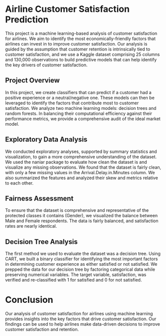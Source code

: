 # Airline Customer Satisfaction Prediction
This project is a machine learning-based analysis of customer satisfaction for airlines. We aim to identify the most economically-friendly factors that airlines can invest in to improve customer satisfaction. Our analysis is guided by the assumption that customer retention is intrinsically tied to customer satisfaction, and we use a Kaggle dataset comprising 25 columns and 130,000 observations to build predictive models that can help identify the key drivers of customer satisfaction.

## Project Overview
In this project, we create classifiers that can predict if a customer had a positive experience or a neutral/negative one. These models can then be leveraged to identify the factors that contribute most to customer satisfaction. We analyze two machine learning models: decision trees and random forests. In balancing their computational efficiency against their performance metrics, we provide a comprehensive audit of the ideal market model.

## Exploratory Data Analysis
We conducted exploratory analyses, supported by summary statistics and visualization, to gain a more comprehensive understanding of the dataset. We used the naniar package to evaluate how clean the dataset is and visualize any missing observations. We found that the dataset is fairly clean, with only a few missing values in the Arrival.Delay.in.Minutes column. We also summarized the features and analyzed their skew and metrics relative to each other.

## Fairness Assessment
To ensure that the dataset is comprehensive and representative of the protected classes it contains (Gender), we visualized the balance between Male and Female respondents. The data is fairly balanced, and satisfaction rates are nearly identical.

## Decision Tree Analysis
The first method we used to evaluate the dataset was a decision tree. Using CART, we built a binary classifier for identifying the most important factors in determining customer experience as either satisfied or not satisfied. We prepped the data for our decision tree by factoring categorical data while preserving numerical variables. The target variable, satisfaction, was verified and re-classified with 1 for satisfied and 0 for not satisfied.

# Conclusion
Our analysis of customer satisfaction for airlines using machine learning provides insights into the key factors that drive customer satisfaction. Our findings can be used to help airlines make data-driven decisions to improve customer satisfaction and retention.
